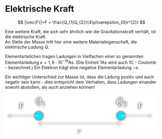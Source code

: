 # Elektrische Kraft

$$
|\vec{F}|=F = \frac{Q_{1}Q_{2}}{4\pi\varepsilon_{0}r^{2}}
$$

Eine weitere Kraft, die sich sehr ähnlich wie die Gravitationskraft verhält, ist die elektrische Kraft.  
An Stelle *der Masse* tritt hier eine weitere Materialeigenschaft, die *elektrische Ladung* $Q$.

Elementarteilchen tragen Ladungen in Vielfachen einer so genannten Elementarladung $e=1,6 \cdot 10^{-19} \mathrm{As}$. (Die Einheit 1As wird auch $1 \mathrm{C}$ - Coulomb - bezeichnet.) Ein Elektron trägt eine negative Elementarladung $-e$.

Ein wichtiger Unterschied zur Masse ist, dass die Ladung positiv und auch negativ sein kann - dies entspricht dem Verhalten, dass Ladungen einander sowohl abstoßen, als auch anziehen können!

![](assets/Pasted%20image%2020240228202848.png)